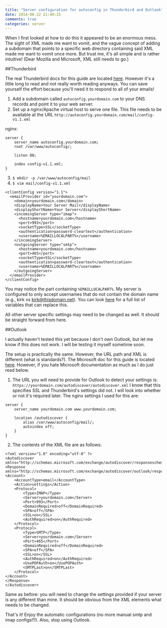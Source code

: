 ```yaml
---
title: "Server configuration for autoconfig in Thunderbird and Outlook"
date: 2014-08-22 21:49:25
comments: true
categories: server
---
```


When I first looked at how to do this it appeared to be an enormous mess. The sight of XML made me want to vomit, and the vague concept of adding a subdomain that points to a specific web directory containing said XML made me want to vomit once more. But trust me, it's all simple and is rather intuitive! (Dear Mozilla and Microsoft, XML still needs to go.)

##Thunderbird

The real Thunderbird docs for this guide are located [here](https://wiki.mozilla.org/Thunderbird:Autoconfiguration). However it's a little long to read and not really worth reading anyways. You can save yourself the effort because you'll need it to respond to all of your emails!

1. Add a subdomain called `autoconfig.yourdomain.com` to your DNS records and point it to your web server.
2. Set up a nginx/Apache virtual host to serve one file. This file needs to be available at the URL `http://autoconfig.yourdomain.com/mail/config-v1.1.xml`

nginx:

```
server {
    server_name autoconfig.yourdomain.com;
    root /var/www/autoconfig/;

    listen 80;

    index config-v1.1.xml;
}
```

3. `$ mkdir -p /var/www/autoconfig/mail`
4. `$ vim mail/config-v1.1.xml`

```
<clientConfig version="1.1">
  <emailProvider id="yourdomain.com">
    <domain>yourdomain.com</domain>
    <displayName>Your Server Mail</displayName>
    <displayShortName>Your Server</displayShortName>
    <incomingServer type="imap">
      <hostname>yourdomain.com</hostname>
      <port>993</port>
      <socketType>SSL</socketType>
      <authentication>password-cleartext</authentication>
      <username>%EMAILLOCALPART%</username>
    </incomingServer>
    <outgoingServer type="smtp">
      <hostname>yourdomain.com</hostname>
      <port>465</port>
      <socketType>SSL</socketType>
      <authentication>password-cleartext</authentication>
      <username>%EMAILLOCALPART%</username>
    </outgoingServer>
  </emailProvider>
</clientConfig>
```

You may notice the part containing `%EMAILLOCALPART%`. My server is configured to only accept usernames that do not contain the domain name (e.g., kirk vs kirk@thisdomain.net). You can look [here](https://wiki.mozilla.org/Thunderbird:Autoconfiguration:ConfigFileFormat) for a full list of variables that can replace this.

All other server specific settings may need to be changed as well. It should be straight forward from here.

##Outlook

I actually haven't tested this yet because I don't own Outlook, but let me know if this does not work. I will be testing it myself sometime soon.

The setup is practically the same. However, the URL path and XML is different (what is standards?). The Microsoft doc for this guide is located [here](http://technet.microsoft.com/en-us/library/cc511507%28v=office.14%29.aspx). However, if you hate Microsoft documentation as much as I do just read below.

1. The URL you will need to provide for Outlook to detect your settings is: `https://yourdomain.com/autodiscover/autodiscover.xml` I know that this specifies SSL and Thunderbird's settings did not. I will look into whether or not it's required later. The nginx settings I used for this are:

```
server {
    server_name yourdomain.com www.yourdomain.com;

    location /autodiscover {
        alias /var/www/autoconfig/mail/;
        autoindex off;
    }
}
```

2. The contents of the XML file are as follows:

```
<?xml version="1.0" encoding="utf-8" ?>
<Autodiscover xmlns="http://schemas.microsoft.com/exchange/autodiscover/responseschema/2006">
<Response xmlns="http://schemas.microsoft.com/exchange/autodiscover/outlook/responseschema/2006a">
<Account>
    <AccountType>email</AccountType>
    <Action>settings</Action>
    <Protocol>
        <Type>IMAP</Type>
        <Server>yourdomain.com</Server>
        <Port>993</Port>
        <DomainRequired>off</DomainRequired>
        <SPA>off</SPA>
        <SSL>on</SSL>
        <AuthRequired>on</AuthRequired>
    </Protocol>
    <Protocol>
        <Type>SMTP</Type>
        <Server>yourdomain.com</Server>
        <Port>465</Port>
        <DomainRequired>off</DomainRequired>
        <SPA>off</SPA>
        <SSL>on</SSL>
        <AuthRequired>on</AuthRequired>
        <UsePOPAuth>on</UsePOPAuth>
        <SMTPLast>on</SMTPLast>
    </Protocol>
</Account>
</Response>
</Autodiscover>
```

Same as before: you will need to change the settings provided if your server is any different than mine. It should be obvious from the XML elements what needs to be changed.

That's it! Enjoy the automatic configurations (no more manual smtp and imap configs!!!). Also, stop using Outlook.
